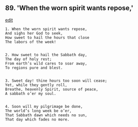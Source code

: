
## 89.  'When the worn spirit wants repose,'
[edit](https://docs.google.com/document/d/1YMj9F9zrs4T2VHU2R4mYzW4ltwlFP%2DpU/edit?mode=html)



    1. When the worn spirit wants repose,
    And sighs her God to seek,
    How sweet to hail the hours that close
    The labors of the week!


    2. How sweet to hail the Sabbath day,
    The day of holy rest;
    From earth’s wild cares to soar away,
    To regions pure and blest.


    3. Sweet day! thine hours too soon will cease;
    Yet, while they gently roll,
    Breathe, heavenly Spirit, source of peace,
    A sabbath o’er my soul.


    4. Soon will my pilgrimage be done,
    The world’s long week be o’er,
    That Sabbath dawn which needs no sun,
    That day which fades no more.
